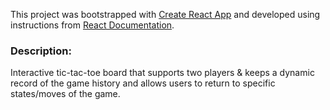 This project was bootstrapped with [Create React App](https://github.com/facebookincubator/create-react-app) and developed using instructions from [React Documentation](https://react.dev/learn/tutorial-tic-tac-toe#setup-for-the-tutorial).
<br>
<h3>Description:</h3>
Interactive tic-tac-toe board that supports two players & keeps a dynamic record of the game history and allows users to return to specific states/moves of the game.
